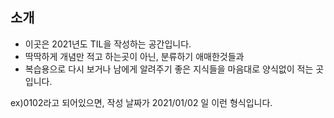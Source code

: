 ## 소개
- 이곳은 2021년도 TIL을 작성하는 공간입니다.
- 딱딱하게 개념만 적고 하는곳이 아닌, 분류하기 애매한것들과
- 복습용으로 다시 보거나 남에게 알려주기 좋은 지식들을 마음대로 양식없이 적는 곳 입니다.

ex)0102라고 되어있으면, 작성 날짜가 2021/01/02 일 이런 형식입니다.